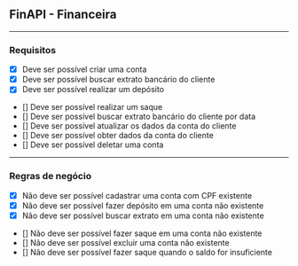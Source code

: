 ## FinAPI - Financeira

---

### Requisitos

- [x] Deve ser possível criar uma conta
- [x] Deve ser possível buscar extrato bancário do cliente
- [x] Deve ser possível realizar um depósito
- [] Deve ser possível realizar um saque
- [] Deve ser possível buscar extrato bancário do cliente por data
- [] Deve ser possível atualizar os dados da conta do cliente
- [] Deve ser possível obter dados da conta do cliente
- [] Deve ser possível deletar uma conta

---

### Regras de negócio

- [x] Não deve ser possível cadastrar uma conta com CPF existente
- [x] Não deve ser possível fazer depósito em uma conta não existente
- [x] Não deve ser possível buscar extrato em uma conta não existente
- [] Não deve ser possível fazer saque em uma conta não existente
- [] Não deve ser possível excluir uma conta não existente
- [] Não deve ser possível fazer saque quando o saldo for insuficiente